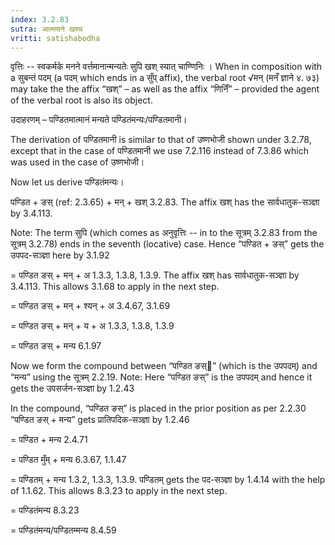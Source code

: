 ```yaml
---
index: 3.2.83
sutra: आत्ममाने खश्च
vritti: satishabodha
---
```






वृत्तिः -- स्‍वकर्मके मनने वर्त्तमानान्‍मन्‍यतेः सुपि खश् स्‍यात् चाण्‍णिनिः । When in composition with a सुबन्तं पदम् (a पदम् which ends in a सुँप् affix), the verbal root √मन् (मनँ ज्ञाने ४. ७३) may take the the affix “खश्” – as well as the affix “णिनिँ” – provided the agent of the verbal root is also its object.


उदाहरणम् – पण्‍डितमात्‍मानं मन्‍यते पण्‍डितंमन्‍यः/पण्‍डितमानी।


The derivation of पण्‍डितमानी is similar to that of उष्णभोजी shown under 3.2.78, except that in the case of पण्‍डितमानी we use 7.2.116 instead of 7.3.86 which was used in the case of उष्णभोजी।


Now let us derive पण्‍डितंमन्‍यः।


पण्‍डित + ङस् (ref: 2.3.65) + मन् + खश् 3.2.83. The affix खश् has the सार्वधातुक-सञ्ज्ञा by 3.4.113.

Note: The term सुपि (which comes as अनुवृत्तिः -- in to the सूत्रम् 3.2.83 from the सूत्रम् 3.2.78) ends in the seventh (locative) case. Hence “पण्‍डित + ङस्” gets the उपपद-सञ्ज्ञा here by 3.1.92

= पण्‍डित ङस् + मन् + अ 1.3.3, 1.3.8, 1.3.9. The affix खश् has सार्वधातुक-सञ्ज्ञा by 3.4.113. This allows 3.1.68 to apply in the next step.

= पण्‍डित ङस् + मन् + श्यन् + अ 3.4.67, 3.1.69

= पण्‍डित ङस् + मन् + य + अ 1.3.3, 1.3.8, 1.3.9

= पण्‍डित ङस् + मन्‍य 6.1.97


Now we form the compound between “पण्‍डित ङस्” (which is the उपपदम्) and “मन्‍य” using the सूत्रम् 2.2.19. Note: Here “पण्‍डित ङस्” is the उपपदम् and hence it gets the उपसर्जन-सञ्ज्ञा by 1.2.43

In the compound, “पण्‍डित ङस्” is placed in the prior position as per 2.2.30
“पण्‍डित ङस् + मन्‍य” gets प्रातिपदिक-सञ्ज्ञा by 1.2.46

= पण्‍डित + मन्‍य 2.4.71

= पण्‍डित मुँम् + मन्‍य 6.3.67, 1.1.47

= पण्‍डितम् + मन्‍य 1.3.2, 1.3.3, 1.3.9. पण्‍डितम् gets the पद-सञ्ज्ञा by 1.4.14 with the help of 1.1.62. This allows 8.3.23 to apply in the next step.

= पण्‍डितंमन्‍य 8.3.23

= पण्‍डितंमन्‍य/पण्‍डितम्मन्‍य 8.4.59

